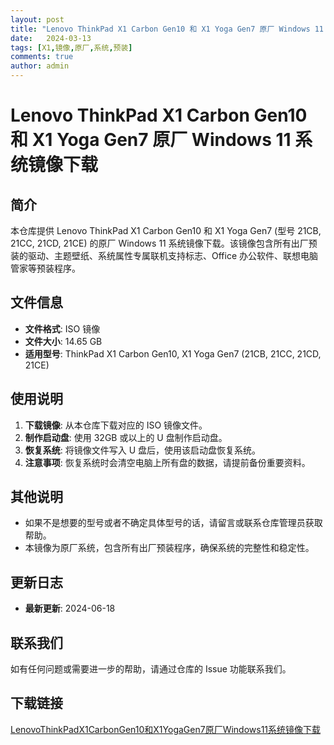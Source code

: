 ```yaml
---
layout: post
title: "Lenovo ThinkPad X1 Carbon Gen10 和 X1 Yoga Gen7 原厂 Windows 11 系统镜像下载"
date:   2024-03-13
tags: [X1,镜像,原厂,系统,预装]
comments: true
author: admin
---
```

# Lenovo ThinkPad X1 Carbon Gen10 和 X1 Yoga Gen7 原厂 Windows 11 系统镜像下载

## 简介

本仓库提供 Lenovo ThinkPad X1 Carbon Gen10 和 X1 Yoga Gen7 (型号 21CB, 21CC, 21CD, 21CE) 的原厂 Windows 11 系统镜像下载。该镜像包含所有出厂预装的驱动、主题壁纸、系统属性专属联机支持标志、Office 办公软件、联想电脑管家等预装程序。

## 文件信息

- **文件格式**: ISO 镜像
- **文件大小**: 14.65 GB
- **适用型号**: ThinkPad X1 Carbon Gen10, X1 Yoga Gen7 (21CB, 21CC, 21CD, 21CE)

## 使用说明

1. **下载镜像**: 从本仓库下载对应的 ISO 镜像文件。
2. **制作启动盘**: 使用 32GB 或以上的 U 盘制作启动盘。
3. **恢复系统**: 将镜像文件写入 U 盘后，使用该启动盘恢复系统。
4. **注意事项**: 恢复系统时会清空电脑上所有盘的数据，请提前备份重要资料。

## 其他说明

- 如果不是想要的型号或者不确定具体型号的话，请留言或联系仓库管理员获取帮助。
- 本镜像为原厂系统，包含所有出厂预装程序，确保系统的完整性和稳定性。

## 更新日志

- **最新更新**: 2024-06-18

## 联系我们

如有任何问题或需要进一步的帮助，请通过仓库的 Issue 功能联系我们。

## 下载链接

[LenovoThinkPadX1CarbonGen10和X1YogaGen7原厂Windows11系统镜像下载](https://pan.quark.cn/s/fb84c8687fbe)